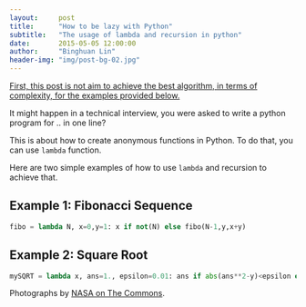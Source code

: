 ```yaml
---
layout:     post
title:      "How to be lazy with Python"
subtitle:   "The usage of lambda and recursion in python"
date:       2015-05-05 12:00:00
author:     "Binghuan Lin"
header-img: "img/post-bg-02.jpg"
---
```

<u>First, this post is not aim to achieve the best algorithm, in terms of complexity, for the examples provided below.</u>

It might happen in a technical interview, you were asked to write a python program for .. in one line?

This is about how to create anonymous functions in Python. To do that, you can use `lambda` function.

Here are two simple examples of how to use `lambda` and recursion to achieve that.

## Example 1: Fibonacci Sequence
```python
fibo = lambda N, x=0,y=1: x if not(N) else fibo(N-1,y,x+y)
```

## Example 2: Square Root 
```python
mySQRT = lambda x, ans=1., epsilon=0.01: ans if abs(ans**2-y)<epsilon else mySQRT(x,1./2*(ans+x/ans),epsilon)
```

<p>Photographs by <a href="https://www.flickr.com/photos/nasacommons/">NASA on The Commons</a>.</p>